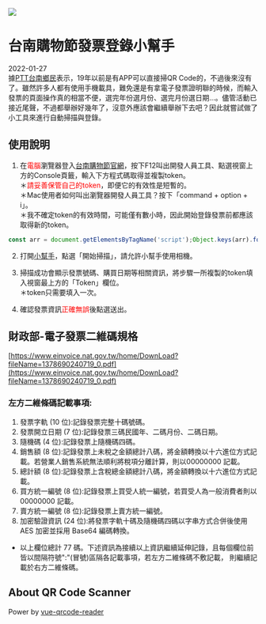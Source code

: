 ![](https://img.shields.io/github/license/laplacetw/tn-shopp-inv-app)
# 台南購物節發票登錄小幫手

2022-01-27<br>
據[PTT台南鄉民](https://www.ptt.cc/bbs/Tainan/M.1632065603.A.4B8.html)表示，19年以前是有APP可以直接掃QR Code的，不過後來沒有了。<!--more-->雖然許多人都有使用手機載具，難免還是有拿電子發票證明聯的時候，而輸入發票的頁面操作真的相當不便，選完年份選月份、選完月份選日期...。儘管活動已接近尾聲，不過都舉辦好幾年了，沒意外應該會繼續舉辦下去吧？因此就嘗試做了小工具來進行自動掃描與登錄。

## 使用說明
1. 在<span style="color:red;">電腦</span>瀏覽器登入[台南購物節官網](https://tainanshopping.tw/news)，按下F12叫出開發人員工具、點選視窗上方的Console頁籤，輸入下方程式碼取得並複製token。
<br>＊<span style="color:red;">請妥善保管自己的token</span>，即便它的有效性是短暫的。
<br>＊Mac使用者如何叫出瀏覽器開發人員工具？按下「command + option + i」。
<br>＊我不確定token的有效時間，可能僅有數小時，因此開始登錄發票前都應該取得新的token。
```js
const arr = document.getElementsByTagName('script');Object.keys(arr).forEach(key => {if(arr[key].text.includes('window.__NUXT__')) console.log(arr[key].text.match(/(token:").*(?=",email)/)[0].split('"')[1]);});
```

2. 打開[小幫手](https://laplacetw.github.io/proj/tainanshopping/)，點選「開始掃描」，請允許小幫手使用相機。

3. 掃描成功會顯示發票號碼、購買日期等相關資訊，將步驟一所複製的token填入視窗最上方的「Token」欄位。
<br>＊token只需要填入一次。

4. 確認發票資訊<span style="color:red;">正確無誤</span>後點選送出。

## 財政部-電子發票二維碼規格
[https://www.einvoice.nat.gov.tw/home/DownLoad?fileName=1378690240719_0.pdf](https://www.einvoice.nat.gov.tw/home/DownLoad?fileName=1378690240719_0.pdf)

### 左方二維條碼記載事項:
1. 發票字軌 (10 位):記錄發票完整十碼號碼。
2. 發票開立日期 (7 位):記錄發票三碼民國年、二碼月份、二碼日期。
3. 隨機碼 (4 位):記錄發票上隨機碼四碼。
4. 銷售額 (8 位):記錄發票上未稅之金額總計八碼，將金額轉換以十六進位方式記載。若營業人銷售系統無法順利將稅項分離計算，則以00000000 記載。
5. 總計額 (8 位):記錄發票上含稅總金額總計八碼，將金額轉換以十六進位方式記載。
6. 買方統一編號 (8 位):記錄發票上買受人統一編號，若買受人為一般消費者則以 00000000 記載。
7. 賣方統一編號 (8 位):記錄發票上賣方統一編號。
8. 加密驗證資訊 (24 位):將發票字軌十碼及隨機碼四碼以字串方式合併後使用 AES 加密並採用 Base64 編碼轉換。
- 以上欄位總計 77 碼。下述資訊為接續以上資訊繼續延伸記錄，且每個欄位前皆以間隔符號":"(冒號)區隔各記載事項，若左方二維條碼不敷記載， 則繼續記載於右方二維條碼。

## About QR Code Scanner
Power by [vue-qrcode-reader](https://github.com/gruhn/vue-qrcode-reader)